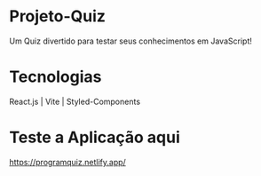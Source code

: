 # Projeto-Quiz

Um Quiz divertido para testar seus conhecimentos em JavaScript!

# Tecnologias

React.js | 
Vite |
Styled-Components

# Teste a Aplicação aqui
https://programquiz.netlify.app/
